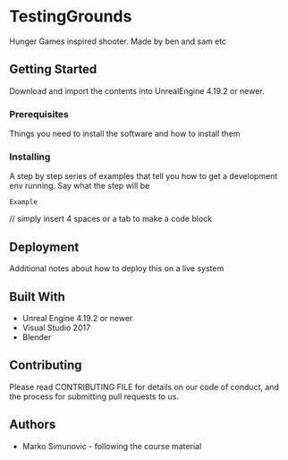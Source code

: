 # TestingGrounds
Hunger Games inspired shooter. Made by ben and sam etc

## Getting Started
Download and import the contents into UnrealEngine 4.19.2 or newer.

### Prerequisites
Things you need to install the software and how to install them

### Installing
A step by step series of examples that tell you how to get a development env running.
Say what the step will be

    Example

// simply insert 4 spaces or a tab to make a code block

## Deployment
Additional notes about how to deploy this on a live system

## Built With

* Unreal Engine 4.19.2 or newer
* Visual Studio 2017
* Blender

## Contributing

Please read CONTRIBUTING FILE for details on our code of conduct, and the process for submitting pull requests to us.

## Authors
* Marko Simunovic - following the course material
